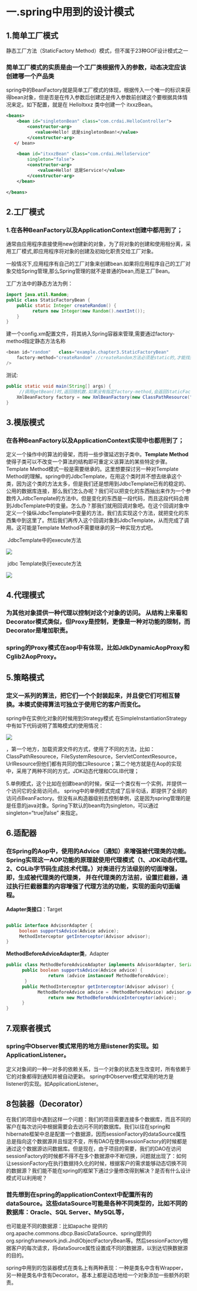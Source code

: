# 一.spring中用到的设计模式

## 1.简单工厂模式

静态工厂方法（StaticFactory Method）模式，但不属于23种GOF设计模式之一

### 简单工厂模式的实质是由一个工厂类根据传入的参数，动态决定应该创建哪一个产品类

spring中的BeanFactory就是简单工厂模式的体现，根据传入一个唯一的标识来获得bean对象，但是否是在传入参数后创建还是传入参数前创建这个要根据具体情况来定。如下配置，就是在 HelloItxxz 类中创建一个 itxxzBean。

```xml
<beans>
    <bean id="singletonBean" class="com.crdai.HelloController">
        <constructor-arg>
           <value>Hello! 这是singletonBean!</value>
        </constructor-arg>
   </ bean>
 
    <bean id="itxxzBean" class="com.crdai.HelloService"
        singleton="false">
        <constructor-arg>
            <value>Hello! 这是Service!</value>
        </constructor-arg>
    </bean>
 
</beans>
```



## 2.工厂模式

### 1.在各种BeanFactory以及ApplicationContext创建中都用到了；

通常由应用程序直接使用new创建新的对象，为了将对象的创建和使用相分离，采用工厂模式,即应用程序将对象的创建及初始化职责交给工厂对象。

一般情况下,应用程序有自己的工厂对象来创建bean.如果将应用程序自己的工厂对象交给Spring管理,那么Spring管理的就不是普通的bean,而是工厂Bean。

工厂方法中的静态方法为例：

```java
import java.util.Random;
public class StaticFactoryBean {
    public static Integer createRandom() {
          return new Integer(new Random().nextInt());
    }
}
```

建一个config.xm配置文件，将其纳入Spring容器来管理,需要通过factory-method指定静态方法名称

```java
<bean id="random"   class="example.chapter3.StaticFactoryBean" 
    factory-method="createRandom" //createRandom方法必须是static的,才能找到 scope="prototype"
/>
```



测试:

 ```java
public static void main(String[] args) {
      //调用getBean()时,返回随机数.如果没有指定factory-method,会返回StaticFactoryBean的实例,即返回工厂Bean的实例      
     XmlBeanFactory factory = new XmlBeanFactory(new ClassPathResource("config.xml"));                  System.out.println("创建的实例:"+factory.getBean("random").toString());
}
 ```



## 3.模版模式

### 在各种BeanFactory以及ApplicationContext实现中也都用到了；

定义一个操作中的算法的骨架，而将一些步骤延迟到子类中。**Template Method**使得子类可以不改变一个算法的结构即可重定义该算法的某些特定步骤。
Template Method模式一般是需要继承的。这里想要探讨另一种对Template Method的理解。spring中的JdbcTemplate，在用这个类时并不想去继承这个类，因为这个类的方法太多，但是我们还是想用到JdbcTemplate已有的稳定的、公用的数据库连接，那么我们怎么办呢？我们可以把变化的东西抽出来作为一个参数传入JdbcTemplate的方法中。但是变化的东西是一段代码，而且这段代码会用到JdbcTemplate中的变量。怎么办？那我们就用回调对象吧。在这个回调对象中定义一个操纵JdbcTemplate中变量的方法，我们去实现这个方法，就把变化的东西集中到这里了。然后我们再传入这个回调对象到JdbcTemplate，从而完成了调用。这可能是Template Method不需要继承的另一种实现方式吧。 

​    JdbcTemplate中的execute方法 

![](D:\笔记\pictures\a1266e58-6822-3178-b0d2-2d3825945099.jpg)

​    jdbc Template执行execute方法 

![](D:\笔记\pictures\17993bf3-35de-38cd-abb7-86d6a98ba127-1538128980171.jpg)



## 4.代理模式

### 为其他对象提供一种代理以控制对这个对象的访问。  从结构上来看和Decorator模式类似，但Proxy是控制，更像是一种对功能的限制，而Decorator是增加职责。 

### spring的Proxy模式在aop中有体现，比如JdkDynamicAopProxy和Cglib2AopProxy。 

## 5.策略模式

### 定义一系列的算法，把它们一个个封装起来，并且使它们可相互替换。本模式使得算法可独立于使用它的客户而变化。 

spring中在实例化对象的时候用到Strategy模式
在SimpleInstantiationStrategy中有如下代码说明了策略模式的使用情况： 

![](D:\笔记\pictures\4a3dfd16-5d4f-3c32-ae11-d7f5d774c2dd.jpg)

，第一个地方，加载资源文件的方式，使用了不同的方法，比如：ClassPathResourece，FileSystemResource，ServletContextResource，UrlResource但他们都有共同的借口Resource；第二个地方就是在Aop的实现中，采用了两种不同的方式，JDK动态代理和CGLIB代理；

5.单例模式，这个比如在创建bean的时候，保证一个类仅有一个实例，并提供一个访问它的全局访问点。 
spring中的单例模式完成了后半句话，即提供了全局的访问点BeanFactory。但没有从构造器级别去控制单例，这是因为spring管理的是是任意的java对象。Spring下默认的bean均为singleton，可以通过singleton=“true|false” 来指定。

## 6.适配器

### 在Spring的Aop中，使用的Advice（通知）来增强被代理类的功能。Spring实现这一AOP功能的原理就使用代理模式（1、JDK动态代理。2、CGLib字节码生成技术代理。）对类进行方法级别的切面增强，即，生成被代理类的代理类， 并在代理类的方法前，设置拦截器，通过执行拦截器重的内容增强了代理方法的功能，实现的面向切面编程。

**Adapter类接口**：Target

```java

public interface AdvisorAdapter {
     boolean supportsAdvice(Advice advice);
     MethodInterceptor getInterceptor(Advisor advisor);
}

```



 **MethodBeforeAdviceAdapter类**，Adapter

```java
public class MethodBeforeAdviceAdapter implements AdvisorAdapter, Serializable {
      public boolean supportsAdvice(Advice advice) {
                return (advice instanceof MethodBeforeAdvice);
       }
      public MethodInterceptor getInterceptor(Advisor advisor) {
            MethodBeforeAdvice advice = (MethodBeforeAdvice) advisor.getAdvice();
                return new MethodBeforeAdviceInterceptor(advice);
      }
}
```



## 7.观察者模式

### spring中Observer模式常用的地方是listener的实现。如ApplicationListener。

定义对象间的一种一对多的依赖关系，当一个对象的状态发生改变时，所有依赖于它的对象都得到通知并被自动更新。
spring中Observer模式常用的地方是listener的实现。如ApplicationListener。 

## 8包装器（Decorator）

在我们的项目中遇到这样一个问题：我们的项目需要连接多个数据库，而且不同的客户在每次访问中根据需要会去访问不同的数据库。我们以往在spring和hibernate框架中总是配置一个数据源，因而sessionFactory的dataSource属性总是指向这个数据源并且恒定不变，所有DAO在使用sessionFactory的时候都是通过这个数据源访问数据库。但是现在，由于项目的需要，我们的DAO在访问sessionFactory的时候都不得不在多个数据源中不断切换，问题就出现了：如何让sessionFactory在执行数据持久化的时候，根据客户的需求能够动态切换不同的数据源？我们能不能在spring的框架下通过少量修改得到解决？是否有什么设计模式可以利用呢？ 

### 首先想到在spring的applicationContext中配置所有的**dataSource**。这些dataSource可能是各种不同类型的，比如不同的数据库：Oracle、SQL Server、MySQL等，

也可能是不同的数据源：比如apache 提供的org.apache.commons.dbcp.BasicDataSource、spring提供的org.springframework.jndi.JndiObjectFactoryBean等。然后sessionFactory根据客户的每次请求，将dataSource属性设置成不同的数据源，以到达切换数据源的目的。

spring中用到的包装器模式在类名上有两种表现：一种是类名中含有Wrapper，另一种是类名中含有Decorator。基本上都是动态地给一个对象添加一些额外的职责。 
  
